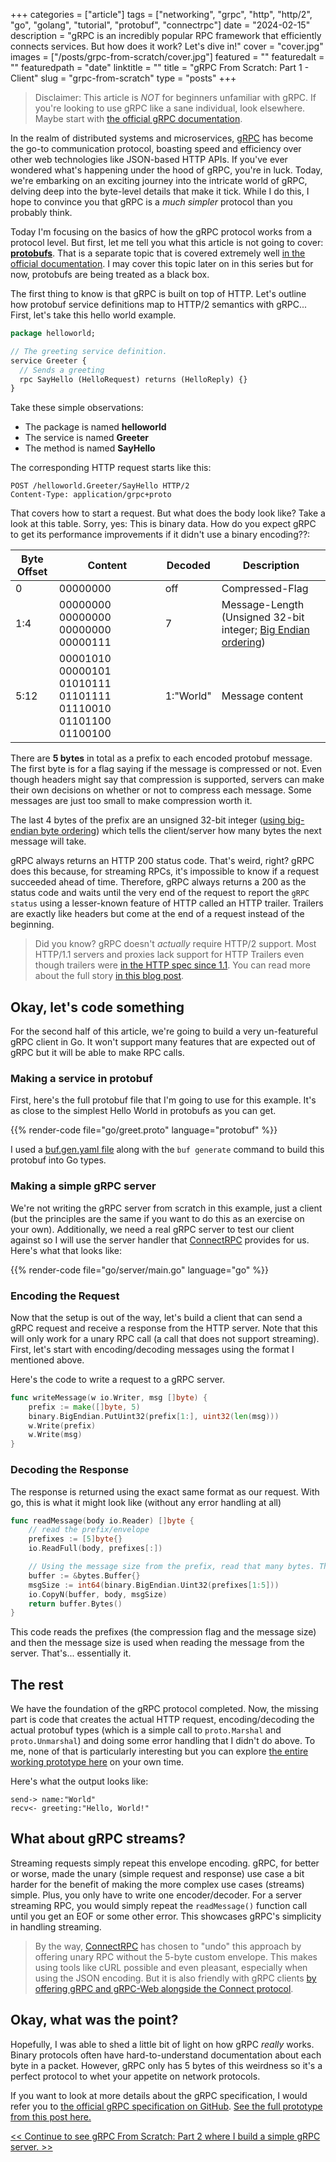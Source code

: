 +++
categories = ["article"]
tags = ["networking", "grpc", "http", "http/2", "go", "golang", "tutorial", "protobuf", "connectrpc"]
date = "2024-02-15"
description = "gRPC is an incredibly popular RPC framework that efficiently connects services. But how does it work? Let's dive in!"
cover = "cover.jpg"
images = ["/posts/grpc-from-scratch/cover.jpg"]
featured = ""
featuredalt = ""
featuredpath = "date"
linktitle = ""
title = "gRPC From Scratch: Part 1 - Client"
slug = "grpc-from-scratch"
type = "posts"
+++

> Disclaimer: This article is *NOT* for beginners unfamiliar with gRPC. If you're looking to use gRPC like a sane individual, look elsewhere. Maybe start with [the official gRPC documentation](https://grpc.io/docs/).

In the realm of distributed systems and microservices, [gRPC](https://grpc.io/) has become the go-to communication protocol, boasting speed and efficiency over other web technologies like JSON-based HTTP APIs. If you've ever wondered what's happening under the hood of gRPC, you're in luck. Today, we're embarking on an exciting journey into the intricate world of gRPC, delving deep into the byte-level details that make it tick. While I do this, I hope to convince you that gRPC is a *much simpler* protocol than you probably think.

Today I'm focusing on the basics of how the gRPC protocol works from a protocol level. But first, let me tell you what this article is not going to cover: **[protobufs](https://protobuf.dev/)**. That is a separate topic that is covered extremely well [in the official documentation](https://protobuf.dev/programming-guides/encoding/). I may cover this topic later on in this series but for now, protobufs are being treated as a black box.

The first thing to know is that gRPC is built on top of HTTP. Let's outline how protobuf service definitions map to HTTP/2 semantics with gRPC... First, let's take this hello world example.

```protobuf
package helloworld;

// The greeting service definition.
service Greeter {
  // Sends a greeting
  rpc SayHello (HelloRequest) returns (HelloReply) {}
}
```

Take these simple observations:
- The package is named **helloworld**
- The service is named **Greeter**
- The method is named **SayHello**

The corresponding HTTP request starts like this:

```http
POST /helloworld.Greeter/SayHello HTTP/2
Content-Type: application/grpc+proto
```

That covers how to start a request. But what does the body look like? Take a look at this table. Sorry, yes: This is binary data. How do you expect gRPC to get its performance improvements if it didn't use a binary encoding??:

| Byte Offset | Content | Decoded | Description |
| ----------- | ------- | ------- | ----------- |
| 0 | 00000000 | off | Compressed-Flag |
| 1:4 | 00000000 00000000 00000000 00000111 | 7 | Message-Length (Unsigned 32-bit integer; [Big Endian ordering](https://en.wikipedia.org/wiki/Endianness)) |
| 5:12 | 00001010 00000101 01010111 01101111 01110010 01101100 01100100 | 1:"World" | Message content |

There are **5 bytes** in total as a prefix to each encoded protobuf message. The first byte is for a flag saying if the message is compressed or not. Even though headers might say that compression is supported, servers can make their own decisions on whether or not to compress each message. Some messages are just too small to make compression worth it.

The last 4 bytes of the prefix are an unsigned 32-bit integer ([using big-endian byte ordering](https://en.wikipedia.org/wiki/Endianness)) which tells the client/server how many bytes the next message will take.

gRPC always returns an HTTP 200 status code. That's weird, right? gRPC does this because, for streaming RPCs, it's impossible to know if a request succeeded ahead of time. Therefore, gRPC always returns a 200 as the status code and waits until the very end of the request to report the `gRPC status` using a lesser-known feature of HTTP called an HTTP trailer. Trailers are exactly like headers but come at the end of a request instead of the beginning.

> Did you know? gRPC doesn't *actually* require HTTP/2 support. Most HTTP/1.1 servers and proxies lack support for HTTP Trailers even though trailers were [in the HTTP spec since 1.1](https://www.rfc-editor.org/rfc/rfc7230.html#section-4.4). You can read more about the full story [in this blog post](https://carlmastrangelo.com/blog/why-does-grpc-insist-on-trailers).

## Okay, let's code something
For the second half of this article, we're going to build a very un-featureful gRPC client in Go. It won't support many features that are expected out of gRPC but it will be able to make RPC calls.

### Making a service in protobuf
First, here's the full protobuf file that I'm going to use for this example. It's as close to the simplest Hello World in protobufs as you can get.

{{% render-code file="go/greet.proto" language="protobuf" %}}

I used a [buf.gen.yaml file](https://github.com/sudorandom/sudorandom.dev/tree/main/content/posts/2024/grpc-from-scratch/go/buf.gen.yaml) along with the `buf generate` command to build this protobuf into Go types.

### Making a simple gRPC server
We're not writing the gRPC server from scratch in this example, just a client (but the principles are the same if you want to do this as an exercise on your own). Additionally, we need a real gRPC server to test our client against so I will use the server handler that [ConnectRPC](https://connectrpc.com/) provides for us. Here's what that looks like:

{{% render-code file="go/server/main.go" language="go" %}}

### Encoding the Request
Now that the setup is out of the way, let's build a client that can send a gRPC request and receive a response from the HTTP server. Note that this will only work for a unary RPC call (a call that does not support streaming). First, let's start with encoding/decoding messages using the format I mentioned above.

Here's the code to write a request to a gRPC server.
```go
func writeMessage(w io.Writer, msg []byte) {
	prefix := make([]byte, 5)
	binary.BigEndian.PutUint32(prefix[1:], uint32(len(msg)))
	w.Write(prefix)
    w.Write(msg)
}
```

### Decoding the Response
The response is returned using the exact same format as our request. With go, this is what it might look like (without any error handling at all)
```go
func readMessage(body io.Reader) []byte {
	// read the prefix/envelope
	prefixes := [5]byte{}
	io.ReadFull(body, prefixes[:])

	// Using the message size from the prefix, read that many bytes. That's our protobuf message.
	buffer := &bytes.Buffer{}
	msgSize := int64(binary.BigEndian.Uint32(prefixes[1:5]))
	io.CopyN(buffer, body, msgSize)
	return buffer.Bytes()
}
```

This code reads the prefixes (the compression flag and the message size) and then the message size is used when reading the message from the server. That's... essentially it.

## The rest
We have the foundation of the gRPC protocol completed. Now, the missing part is code that creates the actual HTTP request, encoding/decoding the actual protobuf types (which is a simple call to `proto.Marshal` and `proto.Unmarshal`) and doing some error handling that I didn't do above. To me, none of that is particularly interesting but you can explore [the entire working prototype here](https://github.com/sudorandom/sudorandom.dev/tree/main/content/posts/2024/grpc-from-scratch/go) on your own time.

Here's what the output looks like:

```text
send-> name:"World"
recv<- greeting:"Hello, World!"
```

## What about gRPC streams?
Streaming requests simply repeat this envelope encoding. gRPC, for better or worse, made the unary (simple request and response) use case a bit harder for the benefit of making the more complex use cases (streams) simple. Plus, you only have to write one encoder/decoder. For a server streaming RPC, you would simply repeat the `readMessage()` function call until you get an EOF or some other error. This showcases gRPC's simplicity in handling streaming.

> By the way, [ConnectRPC](https://connectrpc.com/docs/protocol) has chosen to "undo" this approach by offering unary RPC without the 5-byte custom envelope. This makes using tools like cURL possible and even pleasant, especially when using the JSON encoding. But it is also friendly with gRPC clients [by offering gRPC and gRPC-Web alongside the Connect protocol](https://connectrpc.com/docs/multi-protocol).

## Okay, what was the point?
Hopefully, I was able to shed a little bit of light on how gRPC *really* works. Binary protocols often have hard-to-understand documentation about each byte in a packet. However, gRPC only has 5 bytes of this weirdness so it's a perfect protocol to whet your appetite on network protocols.

If you want to look at more details about the gRPC specification, I would refer you to [the official gRPC specification on GitHub](https://github.com/grpc/grpc/blob/master/doc/PROTOCOL-HTTP2.md). [See the full prototype from this post here.](https://github.com/sudorandom/sudorandom.dev/tree/main/content/posts/2024/grpc-from-scratch/go)

[<< Continue to see gRPC From Scratch: Part 2 where I build a simple gRPC server. >>](/posts/grpc-from-scratch-part-2)
